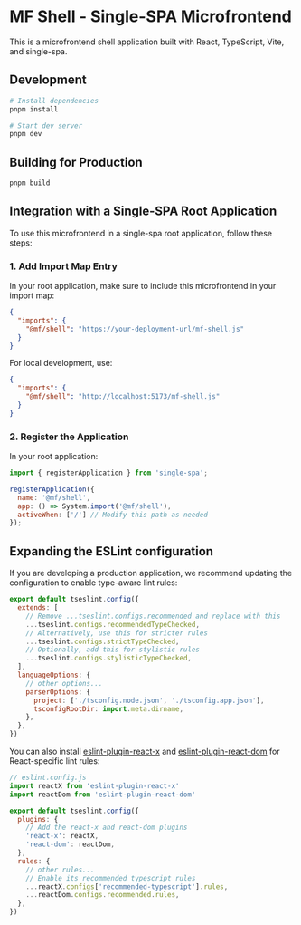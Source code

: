 # MF Shell - Single-SPA Microfrontend

This is a microfrontend shell application built with React, TypeScript, Vite, and single-spa.

## Development

```bash
# Install dependencies
pnpm install

# Start dev server
pnpm dev
```

## Building for Production

```bash
pnpm build
```

## Integration with a Single-SPA Root Application

To use this microfrontend in a single-spa root application, follow these steps:

### 1. Add Import Map Entry

In your root application, make sure to include this microfrontend in your import map:

```json
{
  "imports": {
    "@mf/shell": "https://your-deployment-url/mf-shell.js"
  }
}
```

For local development, use:
```json
{
  "imports": {
    "@mf/shell": "http://localhost:5173/mf-shell.js"
  }
}
```

### 2. Register the Application

In your root application:

```javascript
import { registerApplication } from 'single-spa';

registerApplication({
  name: '@mf/shell',
  app: () => System.import('@mf/shell'),
  activeWhen: ['/'] // Modify this path as needed
});
```

## Expanding the ESLint configuration

If you are developing a production application, we recommend updating the configuration to enable type-aware lint rules:

```js
export default tseslint.config({
  extends: [
    // Remove ...tseslint.configs.recommended and replace with this
    ...tseslint.configs.recommendedTypeChecked,
    // Alternatively, use this for stricter rules
    ...tseslint.configs.strictTypeChecked,
    // Optionally, add this for stylistic rules
    ...tseslint.configs.stylisticTypeChecked,
  ],
  languageOptions: {
    // other options...
    parserOptions: {
      project: ['./tsconfig.node.json', './tsconfig.app.json'],
      tsconfigRootDir: import.meta.dirname,
    },
  },
})
```

You can also install [eslint-plugin-react-x](https://github.com/Rel1cx/eslint-react/tree/main/packages/plugins/eslint-plugin-react-x) and [eslint-plugin-react-dom](https://github.com/Rel1cx/eslint-react/tree/main/packages/plugins/eslint-plugin-react-dom) for React-specific lint rules:

```js
// eslint.config.js
import reactX from 'eslint-plugin-react-x'
import reactDom from 'eslint-plugin-react-dom'

export default tseslint.config({
  plugins: {
    // Add the react-x and react-dom plugins
    'react-x': reactX,
    'react-dom': reactDom,
  },
  rules: {
    // other rules...
    // Enable its recommended typescript rules
    ...reactX.configs['recommended-typescript'].rules,
    ...reactDom.configs.recommended.rules,
  },
})
```
